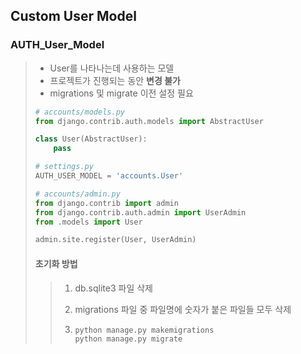 ## Custom User Model

### AUTH_User_Model

> - User를 나타나는데 사용하는 모델
> - 프로젝트가 진행되는 동안 **변경 불가**
> - migrations 및 migrate 이전 설정 필요
>
> ```python
> # accounts/models.py
> from django.contrib.auth.models import AbstractUser
> 
> class User(AbstractUser):
>     pass
> ```
>
> ```python
> # settings.py
> AUTH_USER_MODEL = 'accounts.User'
> ```
>
>  ```python
>  # accounts/admin.py
>  from django.contrib import admin
>  from django.contrib.auth.admin import UserAdmin
>  from .models import User
>  
>  admin.site.register(User, UserAdmin)
>  ```
>
> 
>
>  
>
> #### 초기화 방법
>
> > 1. db.sqlite3 파일 삭제
> >
> > 2. migrations 파일 중 파일명에 숫자가 붙은 파일들 모두 삭제
> >
> > 3. ```bash
> >    python manage.py makemigrations
> >    python manage.py migrate
> >    ```





